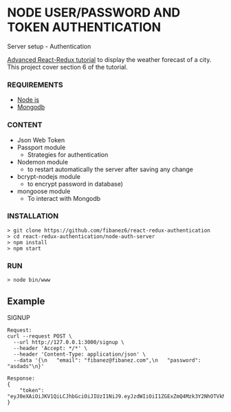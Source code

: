 # NODE USER/PASSWORD AND TOKEN AUTHENTICATION

Server setup - Authentication

[Advanced React-Redux tutorial](https://www.udemy.com/react-redux-tutorial) to display the weather forecast of a city.
This project cover section 6 of the tutorial.


### REQUIREMENTS
* [Node js](https://nodejs.org/en/)
* [Mongodb](https://www.mongodb.com/) 


### CONTENT
* Json Web Token
* Passport module 
    - Strategies for authentication
* Nodemon module
    - to restart automatically the server after saving any change
* bcrypt-nodejs module 
    - to encrypt password in database)
* mongoose module
    - To interact with Mongodb



### INSTALLATION

```
> git clone https://github.com/fibanez6/react-redux-authentication
> cd react-redux-authentication/node-auth-server
> npm install
> npm start
```

### RUN
```
> node bin/www
```


## Example

SIGNUP
```
Request:
curl --request POST \
  --url http://127.0.0.1:3000/signup \
  --header 'Accept: */*' \
  --header 'Content-Type: application/json' \
  --data '{\n	"email": "fibanez@fibanez.com",\n	"password": "asdads"\n}'
  
Response:
{
    "token": "eyJ0eXAiOiJKV1QiLCJhbGciOiJIUzI1NiJ9.eyJzdWIiOiI1ZGExZmQ4Mzk3Y2NhOTVkMTc2ZmU3MGYiLCJpYXQiOjE1NzA4OTcyODM2NTF9.DFaJbRuWoCLqVmZQIXwkuCs1xDpLMMjZmeXS34oSqKI"
}
```